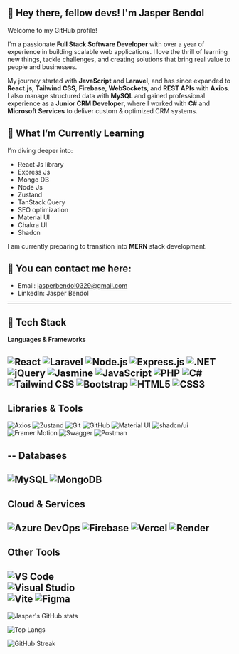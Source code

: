 **👋 Hey there, fellow devs! I'm Jasper Bendol**
--
Welcome to my GitHub profile!

I’m a passionate **Full Stack Software Developer** with over a year of experience in building scalable web applications. I love the thrill of learning new things, tackle challenges, and creating solutions that bring real value to people and businesses.

My journey started with **JavaScript** and **Laravel**, and has since expanded to **React.js**, **Tailwind CSS**, **Firebase**, **WebSockets**, and **REST APIs** with **Axios**. I also manage structured data with **MySQL** and gained professional experience as a **Junior CRM Developer**, where I worked with **C#** and **Microsoft Services** to deliver custom & optimized CRM systems.

**🌱 What I’m Currently Learning**
--
I’m diving deeper into:
 - React Js library
 - Express Js
 - Mongo DB
 - Node Js
 - Zustand
 - TanStack Query
 - SEO optimization
 - Material UI
 - Chakra UI
 - Shadcn

I am currently preparing to transition into **MERN** stack development.

📧 You can contact me here:
--
 - Email: jasperbendol0329@gmail.com
 - LinkedIn: Jasper Bendol

___
**🚀 Tech Stack**
--
**Languages & Frameworks**

![React](https://img.shields.io/badge/React-20232A?style=for-the-badge&logo=react&logoColor=61DAFB)
![Laravel](https://img.shields.io/badge/Laravel-FF2D20?style=for-the-badge&logo=laravel&logoColor=white)
![Node.js](https://img.shields.io/badge/Node.js-43853D?style=for-the-badge&logo=node.js&logoColor=white)
![Express.js](https://img.shields.io/badge/Express.js-404D59?style=for-the-badge)
![.NET](https://img.shields.io/badge/.NET-512BD4?style=for-the-badge&logo=dotnet&logoColor=white)
![jQuery](https://img.shields.io/badge/jQuery-0769AD?style=for-the-badge&logo=jquery&logoColor=white)
![Jasmine](https://img.shields.io/badge/jasmine-8A4182?style=for-the-badge&logo=jasmine&logoColor=white)
![JavaScript](https://img.shields.io/badge/JavaScript-F7DF1E?style=for-the-badge&logo=javascript&logoColor=black)
![PHP](https://img.shields.io/badge/PHP-777BB4?style=for-the-badge&logo=php&logoColor=white)
![C#](https://img.shields.io/badge/C%23-239120?style=for-the-badge&logo=c-sharp&logoColor=white)
![Tailwind CSS](https://img.shields.io/badge/Tailwind_CSS-38B2AC?style=for-the-badge&logo=tailwind-css&logoColor=white)
![Bootstrap](https://img.shields.io/badge/Bootstrap-563D7C?style=for-the-badge&logo=bootstrap&logoColor=white)
![HTML5](https://img.shields.io/badge/HTML5-E34F26?style=for-the-badge&logo=html5&logoColor=white)
![CSS3](https://img.shields.io/badge/CSS3-1572B6?style=for-the-badge&logo=css3&logoColor=white)
--
Libraries & Tools
--
![Axios](https://img.shields.io/badge/Axios-5A29E4?style=for-the-badge&logo=axios&logoColor=white)
![Zustand](https://img.shields.io/badge/Zustand-00CFFF?style=for-the-badge&logo=react&logoColor=000000)
![Git](https://img.shields.io/badge/Git-F05032?style=for-the-badge&logo=git&logoColor=white)
![GitHub](https://img.shields.io/badge/GitHub-100000?style=for-the-badge&logo=github&logoColor=white)
![Material UI](https://img.shields.io/badge/MUI-007FFF?style=for-the-badge&logo=mui&logoColor=white)
![shadcn/ui](https://img.shields.io/badge/shadcn%2Fui-black?style=for-the-badge&logo=radix-ui&logoColor=white)
![Framer Motion](https://img.shields.io/badge/framer_motion-0055FF?style=for-the-badge&logo=framer&logoColor=white)
![Swagger](https://img.shields.io/badge/Swagger-85EA2D?style=for-the-badge&logo=swagger&logoColor=black)
![Postman](https://img.shields.io/badge/Postman-FF6C37?style=for-the-badge&logo=postman&logoColor=white)

--
**Databases**
--
![MySQL](https://img.shields.io/badge/mysql-4479A1?style=for-the-badge&logo=mysql&logoColor=white)
![MongoDB](https://img.shields.io/badge/mongodb-47A248?style=for-the-badge&logo=mongodb&logoColor=white)
--
**Cloud & Services**
--
![Azure DevOps](https://img.shields.io/badge/Azure_DevOps-0078D7?style=for-the-badge&logo=azure-devops&logoColor=white)
![Firebase](https://img.shields.io/badge/firebase-FFCA28?style=for-the-badge&logo=firebase&logoColor=black)
![Vercel](https://img.shields.io/badge/vercel-000000?style=for-the-badge&logo=vercel&logoColor=white)
![Render](https://img.shields.io/badge/Render-000000?style=for-the-badge&logo=render&logoColor=00CFFF)
--
**Other Tools**
--
![VS Code](https://img.shields.io/badge/VS%20Code-007ACC?style=for-the-badge&logo=visual-studio-code&logoColor=white)  
![Visual Studio](https://img.shields.io/badge/Visual%20Studio-5C2D91?style=for-the-badge&logo=visual-studio&logoColor=white)  
![Vite](https://img.shields.io/badge/Vite-646CFF?style=for-the-badge&logo=vite&logoColor=white)
![Figma](https://img.shields.io/badge/Figma-F24E1E?style=for-the-badge&logo=figma&logoColor=white)
--
![Jasper's GitHub stats](https://github-readme-stats.vercel.app/api?username=kisekinosedai0912&show_icons=true&theme=radical)

![Top Langs](https://github-readme-stats.vercel.app/api/top-langs/?username=kisekinosedai0912&layout=compact&theme=radical)

![GitHub Streak](https://github-readme-streak-stats.herokuapp.com/?user=YOUR_GITHUB_USERNAME&theme=radical)

